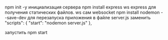 npm init -y инициализация сервера
npm install express ws express для получения статических файлов. ws сам websocket
npm install nodemon --save-dev для перезапуска приложения
в файле server.js заменить 
"scripts": {
    "start": "nodemon server.js"
  },

запустить npm start